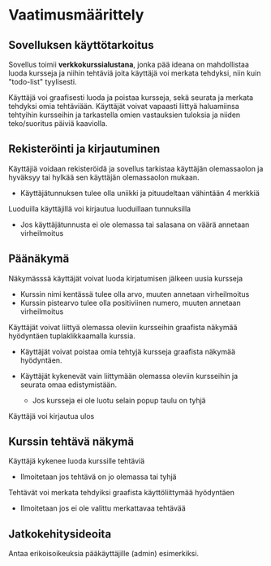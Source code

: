 # Vaatimusmäärittely

## Sovelluksen käyttötarkoitus
Sovellus toimii **verkkokurssialustana**, jonka pää ideana on mahdollistaa luoda kursseja ja niihin tehtäviä joita käyttäjä voi merkata tehdyksi, niin kuin "todo-list" tyylisesti.

Käyttäjä  voi graafisesti luoda ja poistaa kursseja, sekä seurata ja merkata tehdyksi omia tehtäviään. 
Käyttäjät  voivat vapaasti liittyä haluamiinsa tehtyihin kursseihin ja tarkastella omien vastauksien tuloksia ja niiden teko/suoritus päiviä kaaviolla.


## Rekisteröinti ja kirjautuminen
Käyttäjiä voidaan rekisteröidä ja sovellus tarkistaa käyttäjän olemassaolon ja hyväksyy tai hylkää sen käyttäjän olemassaolon mukaan.
- Käyttäjätunnuksen tulee olla uniikki ja pituudeltaan vähintään 4 merkkiä

Luoduilla käyttäjillä voi kirjautua luoduillaan tunnuksilla
- Jos käyttäjätunnusta ei ole olemassa tai salasana on väärä annetaan virheilmoitus


## Päänäkymä 
Näkymässsä käyttäjät voivat luoda kirjatumisen jälkeen uusia kursseja
- Kurssin nimi kentässä tulee olla arvo, muuten annetaan virheilmoitus
- Kurssin pistearvo tulee olla positiviinen numero, muuten annetaan virheilmoitus

 Käyttäjät voivat liittyä olemassa oleviin kursseihin graafista näkymää hyödyntäen tuplaklikkaamalla kurssia. 
   -  Käyttäjät voivat poistaa omia tehtyjä kursseja graafista näkymää hyödyntäen.

- Käyttäjät kykenevät vain liittymään olemassa oleviin kursseihin ja seurata omaa edistymistään.
    - Jos kursseja ei ole luotu selain popup taulu on tyhjä

 Käyttäjä voi kirjautua ulos


## Kurssin tehtävä näkymä

Käyttäjä kykenee luoda kurssille tehtäviä
- Ilmoitetaan jos tehtävä on jo olemassa tai tyhjä

Tehtävät voi merkata tehdyiksi graafista käyttöliittymää hyödyntäen
- Ilmoitetaan jos ei ole valittu merkattavaa tehtävää

## Jatkokehitysideoita

Antaa erikoisoikeuksia pääkäyttäjille (admin) esimerkiksi.